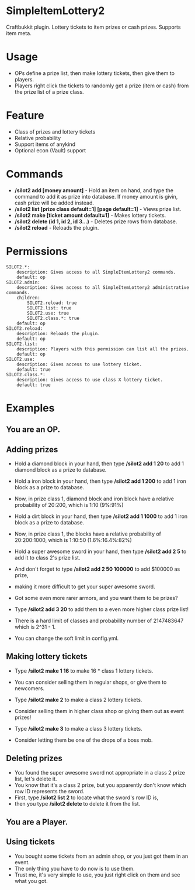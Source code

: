 SimpleItemLottery2
==================

Craftbukkit plugin. Lottery tickets to item prizes or cash prizes. Supports item meta.

Usage
========
* OPs define a prize list, then make lottery tickets, then give them to players.
* Players right click the tickets to randomly get a prize (item or cash) from the prize list of a prize class.

Feature
========
* Class of prizes and lottery tickets
* Relative probability
* Support items of anykind
* Optional econ (Vault) support

Commands
========
* **/silot2 add <prize class> <probabilty> [money amount]** - Hold an item on hand, and type the command to add it as prize into database. If money amount is givin, cash prize will be added instead.
* **/silot2 list [prize class default=1] [page default=1]** - Views prize list.
* **/silot2 make <prize class default=1> [ticket amount default=1]** - Makes lottery tickets.
* **/silot2 delete (id 1, id 2, id 3...)** - Deletes prize rows from database.
* **/silot2 reload** - Reloads the plugin.

Permissions
========

    SILOT2.*:
        description: Gives access to all SimpleItemLottery2 commands.
        default: op
    SILOT2.admin:
        description: Gives access to all SimpleItemLottery2 administrative commands.
        children:
            SILOT2.reload: true
            SILOT2.list: true
            SILOT2.use: true
            SILOT2.class.*: true
        default: op
    SILOT2.reload:
        description: Reloads the plugin.
        default: op
    SILOT2.list:
        description: Players with this permission can list all the prizes.
        default: op
    SILOT2.use:
        description: Gives access to use lottery ticket.
        default: true
    SILOT2.class.*:
        description: Gives access to use class X lottery ticket.
        default: true

Examples
========
You are an OP. 
-----------

Adding prizes
-----------
* Hold a diamond block in your hand, then type **/silot2 add 1 20** to add 1 diamond block as a prize to database.
* Hold a iron block in your hand, then type **/silot2 add 1 200** to add 1 iron block as a prize to database.
* Now, in prize class 1, diamond block and iron block have a relative probability of 20:200, which is 1:10 (9%:91%)
* Hold a dirt block in your hand, then type **/silot2 add 1 1000** to add 1 iron block as a prize to database.
* Now, in prize class 1, the blocks have a relative probability of 20:200:1000, which is 1:10:50 (1.6%:16.4%:82%)



* Hold a super awesome sword in your hand, then type **/silot2 add 2 5** to add it to class 2's prize list.
* And don't forget to type **/silot2 add 2 50 100000** to add $100000 as prize, 
* making it more difficult to get your super awesome sword.



* Got some even more rarer armors, and you want them to be prizes? 
* Type **/silot2 add 3 20** to add them to a even more higher class prize list!
* There is a hard limit of classes and probability number of 2147483647 which is 2^31 - 1.
* You can change the soft limit in config.yml.

Making lottery tickets
-----------
* Type **/silot2 make 1 16** to make 16 * class 1 lottery tickets. 
* You can consider selling them in regular shops, or give them to newcomers.



* Type **/silot2 make 2** to make a class 2 lottery tickets. 
* Consider selling them in higher class shop or giving them out as event prizes!



* Type **/silot2 make 3** to make a class 3 lottery tickets. 
* Consider letting them be one of the drops of a boss mob.

Deleting prizes
-----------
* You found the super awesome sword not appropriate in a class 2 prize list, let's delete it.
* You know that it's a class 2 prize, but you apparently don't know which row ID represents the sword.
* First, type **/silot2 list 2** to locate what the sword's row ID is, 
* then you type **/silot2 delete <row ID>** to delete it from the list.

You are a Player. 
-----------

Using tickets
-----------
* You bought some tickets from an admin shop, or you just got them in an event.
* The only thing you have to do now is to use them.
* Trust me, it's very simple to use, you just right click on them and see what you got.
